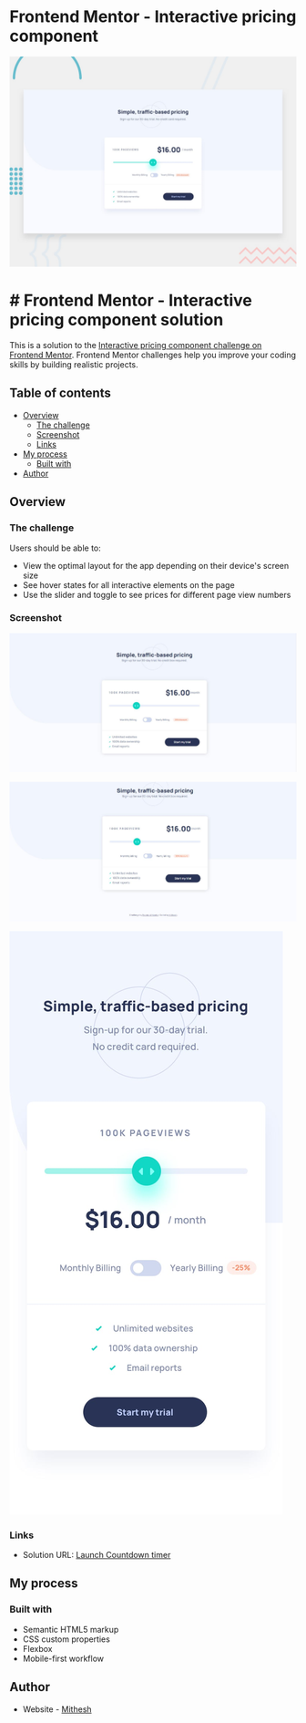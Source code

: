 # Frontend Mentor - Interactive pricing component

![Design preview for the Interactive pricing component coding challenge](./design/desktop-preview.jpg)

# # Frontend Mentor - Interactive pricing component solution

This is a solution to the [Interactive pricing component challenge on Frontend Mentor](https://www.frontendmentor.io/challenges/interactive-pricing-component-t0m8PIyY8). Frontend Mentor challenges help you improve your coding skills by building realistic projects. 

## Table of contents

- [Overview](#overview)
  - [The challenge](#the-challenge)
  - [Screenshot](#screenshot)
  - [Links](#links)
- [My process](#my-process)
  - [Built with](#built-with)
- [Author](#author)


## Overview

### The challenge

Users should be able to:

- View the optimal layout for the app depending on their device's screen size
- See hover states for all interactive elements on the page
- Use the slider and toggle to see prices for different page view numbers

### Screenshot

![screenshots](https://github.com/Mithesh14/Interactive-pricing-component/blob/main/images/image1.jpg)

![screenshots](https://github.com/Mithesh14/Interactive-pricing-component/blob/main/images/image2.jpg)

![screenshots](https://github.com/Mithesh14/Interactive-pricing-component/blob/main/images/mobile-design.jpg)


### Links

- Solution URL: <a href="https://mithesh14.github.io/Launch-countdown-timer-main/">Launch Countdown timer</a>

## My process

### Built with

- Semantic HTML5 markup
- CSS custom properties
- Flexbox
- Mobile-first workflow

## Author

- Website - [Mithesh](https://mithesh14.netlify.app/)

